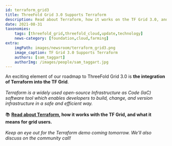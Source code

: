```yaml
---
id: terraform_grid3
title: ThreeFold Grid 3.0 Supports Terraform
description: Read about Terraform, how it works on the TF Grid 3.0, and what it means for grid users.
date: 2021-08-31
taxonomies:
    tags: [threefold_grid,threefold_cloud,update,technology]
    news-category: [foundation,cloud,farming]
extra:
    imgPath: images/newsroom/terraform_grid3.png
    image_caption: TF Grid 3.0 Supports Terraform
    authors: [sam_taggart]
    authorImg: /images/people/sam_taggart.jpg
---
```


An exciting element of our roadmap to ThreeFold Grid 3.0 is **the integration of Terraform into the TF Grid**.
<br/>
<br/>
*Terraform is a widely used open-source Infrastructure as Code (IaC) software tool which enables developers to build, change, and version infrastructure in a safe and efficient way.*
<br/>
<br/>
📚 **[Read about Terraform](https://forum.threefold.io/t/threefold-grid-3-0-supports-terraform/1184), how it works with the TF Grid, and what it means for grid users.**
<br/>
<br/>
*Keep an eye out for the Terraform demo coming tomorrow. We’ll also discuss on the community call!*